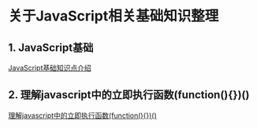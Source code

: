# 关于JavaScript相关基础知识整理 #

## 1. JavaScript基础 ##

[JavaScript基础知识点介绍](http://www.w3school.com.cn/js/index.asp)

## 2. 理解javascript中的立即执行函数(function(){})() ##

[理解javascript中的立即执行函数(function(){})()](https://www.cnblogs.com/yanzp/p/6371292.html)